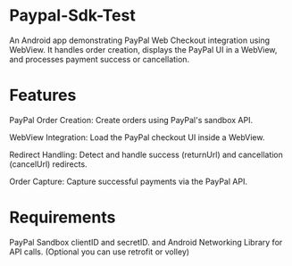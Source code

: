 # Paypal-Sdk-Test
An Android app demonstrating PayPal Web Checkout integration using WebView. It handles order creation, displays the PayPal UI in a WebView, and processes payment success or cancellation.

# Features
PayPal Order Creation: 
Create orders using PayPal's sandbox API.

WebView Integration: 
Load the PayPal checkout UI inside a WebView.

Redirect Handling:
Detect and handle success (returnUrl) and cancellation (cancelUrl) redirects.

Order Capture: 
Capture successful payments via the PayPal API.

# Requirements
PayPal Sandbox clientID and secretID.
and Android Networking Library for API calls. (Optional you can use retrofit or volley)
